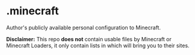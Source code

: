# .minecraft
Author's publicly available personal configuration to Minecraft.

**Disclaimer:** This repo **does not** contain usable files by Minecraft or Minecraft Loaders, it only contain lists in which will bring you to their sites.
